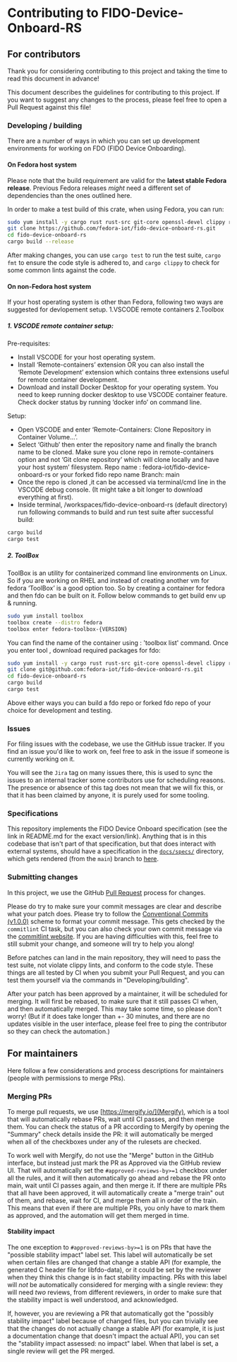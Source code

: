 # Contributing to FIDO-Device-Onboard-RS

## For contributors

Thank you for considering contributing to this project and taking the time to read this document in advance!

This document describes the guidelines for contributing to this project.
If you want to suggest any changes to the process, please feel free to open a Pull Request against this file!

### Developing / building

There are a number of ways in which you can set up development environments for working on FDO (FIDO Device Onboarding). 

#### On Fedora host system

Please note that the build requirement are valid for the **latest stable Fedora release**.
Previous Fedora releases *might* need a different set of dependencies than the ones outlined here.

In order to make a test build of this crate, when using Fedora, you can run:

``` bash
sudo yum install -y cargo rust rust-src git-core openssl-devel clippy rustfmt golang tpm2-tss-devel clevis clevis-luks cryptsetup cryptsetup-devel clang-devel cracklib-dicts
git clone https://github.com/fedora-iot/fido-device-onboard-rs.git
cd fido-device-onboard-rs
cargo build --release
```

After making changes, you can use `cargo test` to run the test suite, `cargo fmt` to ensure the code style is adhered to, and `cargo clippy` to check for some common lints against the code.


#### On non-Fedora host system

If your host operating system is other than Fedora, following two ways are suggested for devlopement setup.
1.VSCODE remote containers
2.Toolbox 

##### 1. VSCODE remote container setup:

Pre-requisites:
- Install VSCODE for your host operating system. 
- Install ‘Remote-containers’ extension OR you can also install the ‘Remote Development’ extension which contains three extensions useful for remote container development.
- Download and install Docker Desktop for your operating system. You need to keep running docker desktop to use VSCODE container feature. Check docker status by running ‘docker info’ on command line.

Setup:
- Open VSCODE and enter ‘Remote-Containers: Clone Repository in Container Volume...’.
- Select ‘Github’ then enter the repository name and finally the branch name to be cloned. Make sure you clone repo in remote-containers option and not ‘Git clone repository’ which will clone locally and have your host system’ filesystem. 
Repo name : fedora-iot/fido-device-onboard-rs or your forked fido repo name
Branch: main
- Once the repo is cloned ,it can be accessed via terminal/cmd line in the VSCODE debug console. (It might take a bit longer to download everything at first).
- Inside terminal, /workspaces/fido-device-onboard-rs (default directory) run following commands to build and run test suite after successful build:
``` bash
cargo build
cargo test 
``` 

##### 2. ToolBox

ToolBox is an utility for containerized command line environments on Linux. So if you are working on RHEL and instead of creating another vm for fedora ‘ToolBox’ is a good option too. So by creating a container for fedora and then fdo can be built on it. Follow below commands to get build env up & running.

``` bash
sudo yum install toolbox
toolbox create --distro fedora
toolbox enter fedora-toolbox-{VERSION}
```

You can find the name of the container using : 'toolbox list' command.
Once you enter tool , download required packages for fdo:

``` bash
sudo yum install -y cargo rust rust-src git-core openssl-devel clippy rustfmt golang tpm2-tss-devel clevis clevis-luks cryptsetup cryptsetup-devel clang-devel
git clone git@github.com:fedora-iot/fido-device-onboard-rs.git
cd fido-device-onboard-rs 
cargo build
cargo test
```

Above either ways you can build a fdo repo or forked fdo repo of your choice for development and testing.

### Issues

For filing issues with the codebase, we use the GitHub issue tracker.
If you find an issue you'd like to work on, feel free to ask in the issue if someone is currently working on it.

You will see the `Jira` tag on many issues there, this is used to sync the issues to an internal tracker some contributors use for scheduling reasons.
The presence or absence of this tag does not mean that we will fix this, or that it has been claimed by anyone, it is purely used for some tooling.

### Specifications

This repository implements the FIDO Device Onboard specification (see the link in README.md for the exact version/link).
Anything that is in this codebase that isn't part of that specification, but that does interact with external systems, should have a specification in the [`docs/specs/`](https://github.com/fedora-iot/fido-device-onboard-rs/tree/main/docs/specs) directory, which gets rendered (from the `main`) branch to [here](https://fedora-iot.github.io/fido-device-onboard-rs/specs/).

### Submitting changes

In this project, we use the GitHub [Pull Request](https://docs.github.com/en/pull-requests) process for changes.

Please do try to make sure your commit messages are clear and describe what your patch does.
Please try to follow the [Conventional Commits (v1.0.0)](https://www.conventionalcommits.org/en/v1.0.0/) scheme to format your commit message.
This gets checked by the `commitlint` CI task, but you can also check your own commit message via the [commitlint website](https://commitlint.io/).
If you are having difficulties with this, feel free to still submit your change, and someone will try to help you along!

Before patches can land in the main repository, they will need to pass the test suite, not violate clippy lints, and conform to the code style.
These things are all tested by CI when you submit your Pull Request, and you can test them yourself via the commands in "Developing/building".

After your patch has been approved by a maintainer, it will be scheduled for merging.
It will first be rebased, to make sure that it still passes CI when, and then automatically merged.
This may take some time, so please don't worry!
(But if it does take longer than +- 30 minutes, and there are no updates visible in the user interface, please feel free to ping the contributor so they can check the automation.)

## For maintainers

Here follow a few considerations and process descriptions for maintainers (people with permissions to merge PRs).

### Merging PRs

To merge pull requests, we use [https://mergify.io/](Mergify), which is a tool that will automatically rebase PRs, wait until CI passes, and then merge them.
You can check the status of a PR according to Mergify by opening the "Summary" check details inside the PR: it will automatically be merged when all of the checkboxes under any of the rulesets are checked.

To work well with Mergify, do not use the "Merge" button in the GitHub interface, but instead just mark the PR as Approved via the GitHub review UI.
That will automatically set the `#approved-reviews-by>=1` checkbox under all the rules, and it will then automatically go ahead and rebase the PR onto main, wait until CI passes again, and then merge it.
If there are multiple PRs that all have been approved, it will automatically create a "merge train" out of them, and rebase, wait for CI, and merge them all in order of the train.
This means that even if there are multiple PRs, you only have to mark them as approved, and the automation will get them merged in time.

#### Stability impact

The one exception to `#approved-reviews-by>=1` is on PRs that have the "possible stability impact" label set.
This label will automatically be set when certain files are changed that change a stable API (for example, the generated C header file for libfdo-data), or it could be set by the reviewer when they think this change is in fact stability impacting.
PRs with this label will *not* be automatically considered for merging with a single review: they will need *two* reviews, from different reviewers, in order to make sure that the stability impact is well understood, and acknowledged.

If, however, you are reviewing a PR that automatically got the "possibly stability impact" label because of changed files, but you can trivially see that the changes do not actually change a stable API (for example, it is just a documentation change that doesn't impact the actual API), you can set the "stability impact assessed: no impact" label.
When that label is set, a single review will get the PR merged.
